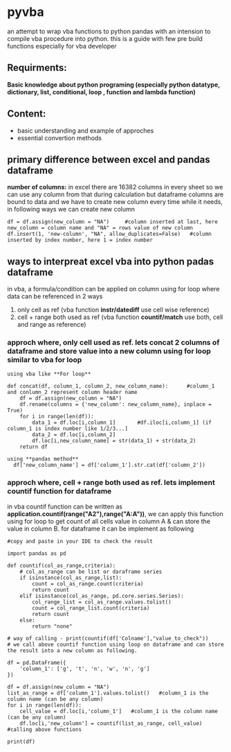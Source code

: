 # pyvba
an attempt to wrap vba functions to python pandas with an intension to compile vba procedure into python. this is a guide with few pre build functions especially for vba developer

## Requirments:
**Basic knowledge about python programing (especially python datatype, dictionary, list, conditional, loop , function and lambda function)**

## Content:
- basic understanding and example of approches
- essential convertion methods

## primary difference between excel and pandas dataframe

**number of columns:** in excel there are 16382 columns in every sheet so we can use any column from that during calculation but dataframe columns are bound to data and we have to create new column every time while it needs, in following ways we can create new column
```
df = df.assign(new_column = "NA")     #column inserted at last, here new_column = column name and "NA" = rows value of new column
df.insert(1, 'new-column', "NA", allow_duplicates=False)   #column inserted by index number, here 1 = index number
```
## ways to interpreat excel vba into python padas dataframe

in vba, a formula/condition can be applied on column using for loop where data can be referenced in 2 ways
1. only cell as ref (vba function **instr/datediff** use cell wise reference) 
2. cell + range both used as ref (vba function **countif/match** use both, cell and range as reference)

### approch where, only cell used as ref. lets concat 2 columns of dataframe and store value into a new column using for loop similar to vba for loop
```
using vba like **For loop**

def concat(df, column_1, column_2, new_column_name):      #column_1 and conlumn_2 represent column header name
    df = df.assign(new_column = "NA")
    df.rename(columns = {'new_column': new_column_name}, inplace = True)
    for i in range(len(df)):
        data_1 = df.loc[i,column_1]       #df.iloc[i,column_1] (if column_1 is index number like 1/2/3...]
        data_2 = df.loc[i,column_2]
        df.loc[i,new_column_name] = str(data_1) + str(data_2)
    return df

using **pandas method**
  df['new_column_name'] = df['column_1'].str.cat(df['column_2'])
```

### approch where, cell + range both used as ref. lets implement countif function for dataframe
in vba countif function can be written as **application.countif(range("A2"),range("A:A"))**, we can apply this function using for loop to get count of all cells value in column A & can store the value in column B. for dataframe it can be implement as following
```
#copy and paste in your IDE to check the result

import pandas as pd

def countif(col_as_range,criteria):
    # col_as_range can be list or daraframe series
    if isinstance(col_as_range,list):
        count = col_as_range.count(criteria)
        return count
    elif isinstance(col_as_range, pd.core.series.Series):
        col_range_list = col_as_range.values.tolist()
        count = col_range_list.count(criteria)
        return count
    else:
        return "none"

# way of calling - print(countif(df['Colname'],"value_to_check"))
# we call above countif function using loop on dataframe and can store the result into a new column as following.

df = pd.DataFrame({
    'column_1': ['g', 't', 'n', 'w', 'n', 'g']
})

df = df.assign(new_column = "NA")
list_as_range = df['column_1'].values.tolist()   #column_1 is the column name (can be any column)
for i in range(len(df)):
    cell_value = df.loc[i,'column_1']   #column_1 is the column name (can be any column)
    df.loc[i,'new_column'] = countif(list_as_range, cell_value)   #calling above functions

print(df)
```
